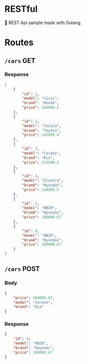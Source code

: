 # RESTful
🐰 REST Api sample made with Golang.

# Routes

## `/cars` GET

### Response

```json
[
	{
		"id": 1,
		"model": "Civic",
		"brand": "Honda",
		"price": 164000.5
	},
	{
		"id": 2,
		"model": "Corola",
		"brand": "Toyota",
		"price": 145000.8
	},
	{
		"id": 3,
		"model": "Cerato",
		"brand": "Kia",
		"price": 123500.5
	},
	{
		"id": 4,
		"model": "Elantra",
		"brand": "Hyundai",
		"price": 118560.5
	},
	{
		"id": 5,
		"model": "HB20",
		"brand": "Hyundai",
		"price": 100000.67
	},
	{
		"id": 6,
		"model": "HB20",
		"brand": "Hyundai",
		"price": 100000.67
	}
]
```

## `/cars` POST

### Body

```json
{
	"price": 100000.67,
	"model": "Cerato",
	"brand": "Kia"
}
```

### Response

```json
{
	"id": 6,
	"model": "HB20",
	"brand": "Hyundai",
	"price": 100000.67
}
```